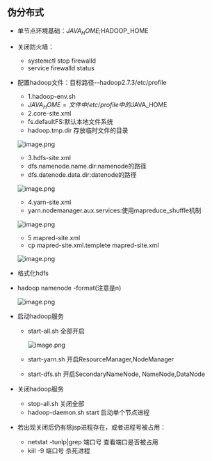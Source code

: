 
## 伪分布式

* 单节点环境基础：$JAVA_HOME;$HADOOP_HOME
* 关闭防火墙：
  * systemctl stop firewalld
  * service firewalld status
* 配置hadoop文件：目标路径--hadoop2.7.3/etc/profile
  * 1.hadoop-env.sh
   * $JAVA_HOME=文件中/etc/profile中的$JAVA_HOME
  * 2.core-site.xml
   * fs.defaultFS:默认本地文件系统
   * hadoop.tmp.dir 存放临时文件的目录
 
    ![image.png](https://upload-images.jianshu.io/upload_images/14466577-792cdf10fc2c914e.png?imageMogr2/auto-orient/strip%7CimageView2/2/w/1240)
 
  * 3.hdfs-site.xml
   * dfs.namenode.name.dir:namenode的路径
   * dfs.datenode.data.dir:datenode的路径
   
    ![image.png](https://upload-images.jianshu.io/upload_images/14466577-df77b6b7c3dab298.png?imageMogr2/auto-orient/strip%7CimageView2/2/w/1240)
   
  * 4.yarn-site.xml
   * yarn.nodemanager.aux.services:使用mapreduce_shuffle机制
    
    ![image.png](https://upload-images.jianshu.io/upload_images/14466577-d27c1e8e7ac31cfb.png?imageMogr2/auto-orient/strip%7CimageView2/2/w/1240)
    
   * 5 mapred-site.xml
    * cp mapred-site.xml.templete mapred-site.xml
      
     ![image.png](https://upload-images.jianshu.io/upload_images/14466577-eb9caa091384d8fb.png?imageMogr2/auto-orient/strip%7CimageView2/2/w/1240)

* 格式化hdfs
 * hadoop namenode -format(注意是n)
 
     ![image.png](https://upload-images.jianshu.io/upload_images/14466577-d6826393a6f9de77.png?imageMogr2/auto-orient/strip%7CimageView2/2/w/1240)

* 启动hadoop服务
  * start-all.sh 全部开启
 
     ![image.png](https://upload-images.jianshu.io/upload_images/14466577-85e27514bf2e3193.png?imageMogr2/auto-orient/strip%7CimageView2/2/w/1240)
 
  * start-yarn.sh 开启ResourceManager,NodeManager
  * start-dfs.sh  开启SecondaryNameNode, NameNode,DataNode
* 关闭hadoop服务
  * stop-all.sh 关闭全部
  * hadoop-daemon.sh start 启动单个节点进程

* 若出现关闭后仍有除jsp进程存在，或者进程号被占用：
  * netstat -tunlp|grep 端口号 查看端口是否被占用
  * kill -9 端口号 杀死进程
 


 
